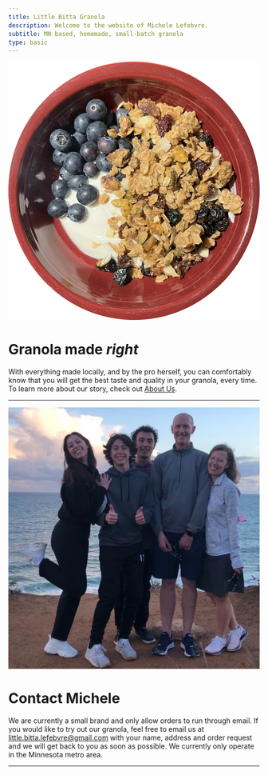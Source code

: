 ```yaml
---
title: Little Bitta Granola
description: Welcome to the website of Michele Lefebvre. 
subtitle: MN based, homemade, small-batch granola
type: basic
---
```


![granola](image/granola.png)

# Granola made *right*

With everything made locally, and by the pro herself, you can comfortably know
that you will get the best taste and quality in your granola, every time. To learn more about our
story, check out [About Us](./about).

***

![family picture](image/family.jpg)

# Contact Michele

We are currently a small brand and only allow orders to run through email. If you would like to try out our granola, feel free to email us at [little.bitta.lefebvre@gmail.com](mailto:little.bitta.lefebvre@gmail.com) with your name, address and order request and we will get back to you as soon as possible. We currently only operate in the Minnesota metro area.

***
